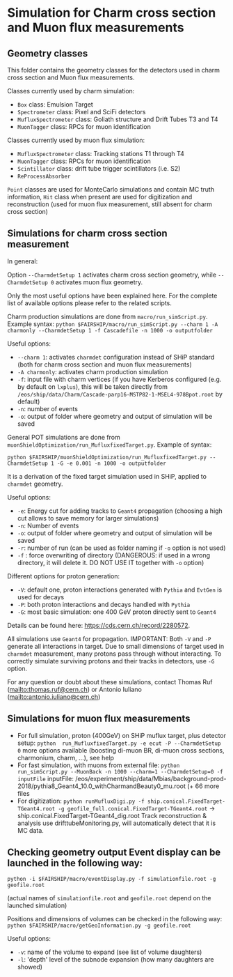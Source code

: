 # Simulation for Charm cross section and Muon flux measurements

## Geometry classes

This folder contains the geometry classes for the detectors used in charm cross section and Muon flux measurements.

Classes currently used by charm simulation:

* `Box` class: Emulsion Target 
* `Spectrometer` class: Pixel and SciFi detectors
* `MufluxSpectrometer` class: Goliath structure and Drift Tubes T3 and T4  
* `MuonTagger` class: RPCs for muon identification  


Classes currently used by muon flux simulation:  

* `MufluxSpectrometer` class: Tracking stations T1 through T4
* `MuonTagger` class: RPCs for muon identification
* `Scintillator` class: drift tube trigger scintillators (i.e. S2)
* `ReProcessAbsorber`

`Point` classes are used for MonteCarlo simulations and contain MC truth
information, `Hit` class when present are used for digitization and
reconstruction (used for muon flux measurement, still absent for charm cross
section)

## Simulations for charm cross section measurement

In general:

Option `--CharmdetSetup 1` activates charm cross section geometry, while
`--CharmdetSetup 0` activates muon flux geometry.

Only the most useful options have been explained here. For the complete list of
available options please refer to the related scripts.

Charm production simulations are done from `macro/run_simScript.py`. Example
syntax:  `python $FAIRSHIP/macro/run_simScript.py --charm 1 -A charmonly
--CharmdetSetup 1 -f Cascadefile -n 1000 -o outputfolder`

Useful options:
* `--charm 1`: activates `charmdet` configuration instead of SHiP standard (both
  for charm cross section and muon flux measurements)
* `-A charmonly`: activates
  charm production simulation
* `-f`: input file with charm vertices (if you have Kerberos configured (e.g.
  by default on `lxplus`), this will be taken directly
  from `/eos/ship/data/Charm/Cascade-parp16-MSTP82-1-MSEL4-978Bpot.root` by
  default)
* `-n`: number of events
* `-o`: output of folder where geometry and output of simulation will be saved  

General POT simulations are done from
`muonShieldOptimization/run_MufluxfixedTarget.py`. Example of syntax:
 
 `python $FAIRSHIP/muonShieldOptimization/run_MufluxfixedTarget.py
 --CharmdetSetup 1 -G -e 0.001 -n 1000 -o outputfolder`
 
 It is a derivation of the fixed target simulation used in SHiP, applied to
 `charmdet` geometry.
 
 Useful options:
 
* `-e`: Energy cut for adding tracks to `Geant4` propagation (choosing a high cut
  allows to save memory for larger simulations)
* `-n`: Number of events
* `-o`: output of folder where geometry and output of simulation will be saved
* `-r`: number of run (can be used as folder naming if `-o` option is not used)
* `-f` : force overwriting of directory (DANGEROUS: if used in a wrong
    directory, it will delete it. DO NOT USE IT together with `-o` option)  


Different options for proton generation:

* `-V`: default one, proton interactions generated with `Pythia` and `EvtGen` is
  used for decays
* `-P`: both proton interactions and decays handled with `Pythia`
* `-G`: most basic simulation: one 400 GeV proton directly sent to `Geant4`

Details can be found here: <https://cds.cern.ch/record/2280572>.

All simulations use `Geant4` for propagation. IMPORTANT: Both `-V` and `-P`
generate all interactions in target. Due to small dimensions of target used in
`charmdet` measurement, many protons pass through without interacting. To
correctly simulate surviving protons and their tracks in detectors, use `-G`
option.

For any question or doubt about these simulations, contact Thomas Ruf
(<mailto:thomas.ruf@cern.ch>) or Antonio Iuliano
(<mailto:antonio.iuliano@cern.ch>)  

## Simulations for muon flux measurements

* For full simulation, proton (400GeV) on SHiP muflux target, plus detector setup:
 `python  run_MufluxfixedTarget.py -e ecut -P --CharmdetSetup 0`
  more options available (boosting di-muon BR, di-muon cross sections, charmonium, charm, ...), see help
* For fast simulation, with muons from external file:
`python  run_simScript.py --MuonBack -n 1000 --charm=1 --CharmdetSetup=0 -f inputFile`
inputFile: /eos/experiment/ship/data/Mbias/background-prod-2018/pythia8_Geant4_10.0_withCharmandBeauty0_mu.root (+ 66 more files
* For digitization:
`python runMufluxDigi.py -f ship.conical.FixedTarget-TGeant4.root -g geofile_full.conical.FixedTarget-TGeant4.root`
-> ship.conical.FixedTarget-TGeant4_dig.root 
Track reconstruction & analysis use drifttubeMonitoring.py, will automatically detect that it is  MC data.


## Checking geometry output  Event display can be launched in the following way:
`python -i $FAIRSHIP/macro/eventDisplay.py -f simulationfile.root -g
geofile.root`

(actual names of `simulationfile.root` and `geofile.root` depend on the
launched simulation)

Positions and dimensions of volumes can be checked in the following way:
`python $FAIRSHIP/macro/getGeoInformation.py -g geofile.root`
 
Useful options:

* `-v`: name of the volume to expand (see list of volume daughters)
* `-l`: 'depth' level of the subnode expansion (how many daughters are showed)  
